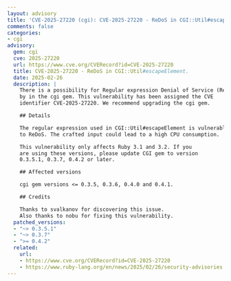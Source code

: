```yaml
---
layout: advisory
title: 'CVE-2025-27220 (cgi): CVE-2025-27220 - ReDoS in CGI::Util#escapeElement.'
comments: false
categories:
- cgi
advisory:
  gem: cgi
  cve: 2025-27220
  url: https://www.cve.org/CVERecord?id=CVE-2025-27220
  title: CVE-2025-27220 - ReDoS in CGI::Util#escapeElement.
  date: 2025-02-26
  description: |
    There is a possibility for Regular expression Denial of Service (ReDoS)
    by in the cgi gem. This vulnerability has been assigned the CVE
    identifier CVE-2025-27220. We recommend upgrading the cgi gem.

    ## Details

    The regular expression used in CGI::Util#escapeElement is vulnerable
    to ReDoS. The crafted input could lead to a high CPU consumption.

    This vulnerability only affects Ruby 3.1 and 3.2. If you
    are using these versions, please update CGI gem to version
    0.3.5.1, 0.3.7, 0.4.2 or later.

    ## Affected versions

    cgi gem versions <= 0.3.5, 0.3.6, 0.4.0 and 0.4.1.

    ## Credits

    Thanks to svalkanov for discovering this issue.
    Also thanks to nobu for fixing this vulnerability.
  patched_versions:
  - "~> 0.3.5.1"
  - "~> 0.3.7"
  - ">= 0.4.2"
  related:
    url:
    - https://www.cve.org/CVERecord?id=CVE-2025-27220
    - https://www.ruby-lang.org/en/news/2025/02/26/security-advisories
---
```

